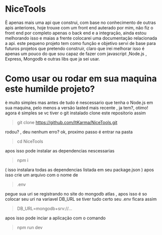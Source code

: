 # NiceTools

È apenas mais uma api que construi, com base no conhecimento de outras apis anteriores, hoje trouxe com um front end auterado por mim, não fiz o front end por completo apenas o back end e a integração, ainda estou melhorando isso  e maias a frente colocarei uma documentação relacionada a api.
este pequeno projeto tem como função e objetivo servi de base para futuros projetos que pretendo construir, claro que irei melhorar isso é apenas um pouco do que sou capaz de fazer com javascript ,Node.js , Express, Mongodb e outras libs que ja sei usar.


# Como usar ou rodar em sua maquina este humilde projeto?
è muito simples mas antes de tudo é nescessario que tenha o Node.js em sua maquina, pelo menos a versão lasted mais recente , ja tem?, otimo! agora é simples se vc tiver o git instalado clone este repositorio assim 

> git clone https://github.com/ItKarma/NiceTools.git

rodou? , deu nenhum erro? ok, proximo passo é entrar na pasta 
> cd NiceTools

apos isso pode instalar as dependencias nescessarias 

> npm i 

( isso instalara todas as dependencias listada em seu package.json )
apos isso crie um arquivo com o nome de 
> .env

pegue sua uri se registrando no site do mongodb atlas , apos isso é so colocar seu uri na variavel DB_URL
se tiver tudo certo seu .env ficara assim 

> DB_URL=mongodb+srv://...

apos isso pode inciar a aplicação com o comando 

> npm run dev

